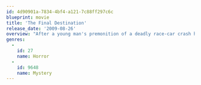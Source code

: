 ```yaml
---
id: 4d90901a-7834-4bf4-a121-7c88ff297c6c
blueprint: movie
title: 'The Final Destination'
release_date: '2009-08-26'
overview: "After a young man's premonition of a deadly race-car crash helps saves the lives of his peers, Death sets out to collect those who evaded their end."
genres:
  -
    id: 27
    name: Horror
  -
    id: 9648
    name: Mystery
---
```

